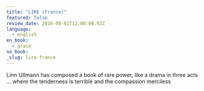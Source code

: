 ```yaml
---
title: "LIRE (France)"
featured: false
review_date: 2016-08-01T12:00:00.92Z
language:
  - english
en_book:
  - grace
no_book:
_slug: lire-france
---
```


Linn Ullmann has composed a book of rare power, like a drama in three acts … where the tenderness is terrible and the compassion merciless

